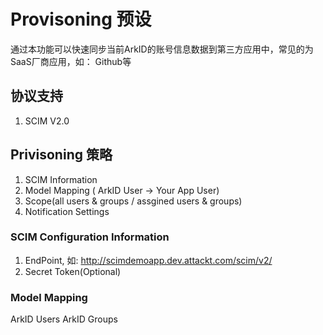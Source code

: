 # Provisoning 预设

通过本功能可以快速同步当前ArkID的账号信息数据到第三方应用中，常见的为SaaS厂商应用，如： Github等


## 协议支持

1. SCIM V2.0


## Privisoning 策略

1. SCIM Information
2. Model Mapping ( ArkID User -> Your App User)
3. Scope(all users & groups / assgined users & groups)
4. Notification Settings


### SCIM Configuration Information

1. EndPoint, 如: http://scimdemoapp.dev.attackt.com/scim/v2/
2. Secret Token(Optional)

### Model Mapping

ArkID Users
ArkID Groups